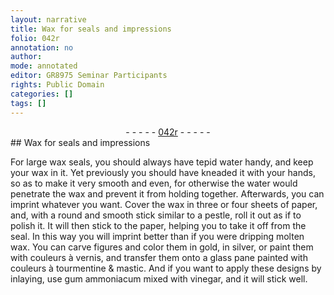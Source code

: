 ```yaml
---
layout: narrative
title: Wax for seals and impressions
folio: 042r
annotation: no
author:
mode: annotated
editor: GR8975 Seminar Participants
rights: Public Domain
categories: []
tags: []
---
```


 <div class="folio" align="center">- - - - - <a href="http://gallica.bnf.fr/ark:/12148/btv1b10500001g/f89.image" target="_blank">042r</a> - - - - - </div> 
## Wax for seals and impressions

 
For large wax seals, you should always have tepid water handy, and keep your wax in it. Yet previously you should have kneaded it with your hands, so as to make it very smooth and even, for otherwise the water would penetrate the wax and prevent it from holding together. Afterwards, you can imprint whatever you want. Cover the wax in three or four sheets of paper, and, with a round and smooth stick similar to a pestle, roll it out as if to polish it. It will then stick to the paper, helping you to take it off from the seal. In this way you will imprint better than if you were dripping molten wax. You can carve figures and color them in gold, in silver, or paint them with couleurs à vernis, and transfer them onto a glass pane painted with couleurs à tourmentine & mastic. And if you want to apply these designs by inlaying, use gum ammoniacum mixed with vinegar, and it will stick well.
 